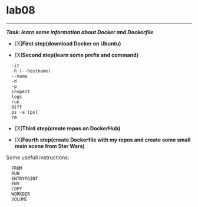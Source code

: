 # lab08
____

***Task: learn some information about Docker and Dockerfile***

- [X]**First step(download Docker on Ubuntu)**

- [X]**Second step(learn some prefix and command)**
```
  -it
  -h (--hostname)
  --name
  -d
  -p
  inspect
  logs
  run
  diff
  ps -a (ps)
  rm
 ```
- [X]**Third step(create repos on DockerHub)**

- [X]**Fourth step(create Dockerfile with my repos and create some small main scene from Star Wars)**

Some usefull instructions:
```
  FROM
  RUN
  ENTRYPOINT
  ENV
  COPY
  WORKDIR
  VOLUME
 ```
